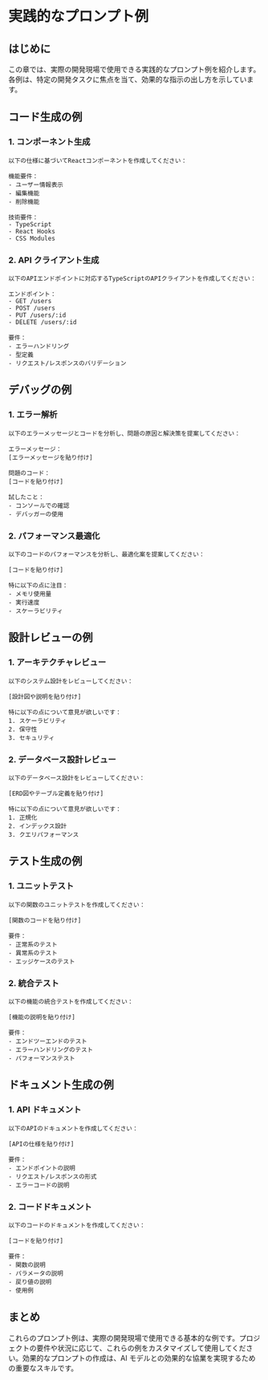 # 実践的なプロンプト例

## はじめに

この章では、実際の開発現場で使用できる実践的なプロンプト例を紹介します。各例は、特定の開発タスクに焦点を当て、効果的な指示の出し方を示しています。

## コード生成の例

### 1. コンポーネント生成

```
以下の仕様に基づいてReactコンポーネントを作成してください：

機能要件：
- ユーザー情報表示
- 編集機能
- 削除機能

技術要件：
- TypeScript
- React Hooks
- CSS Modules
```

### 2. API クライアント生成

```
以下のAPIエンドポイントに対応するTypeScriptのAPIクライアントを作成してください：

エンドポイント：
- GET /users
- POST /users
- PUT /users/:id
- DELETE /users/:id

要件：
- エラーハンドリング
- 型定義
- リクエスト/レスポンスのバリデーション
```

## デバッグの例

### 1. エラー解析

```
以下のエラーメッセージとコードを分析し、問題の原因と解決策を提案してください：

エラーメッセージ：
[エラーメッセージを貼り付け]

問題のコード：
[コードを貼り付け]

試したこと：
- コンソールでの確認
- デバッガーの使用
```

### 2. パフォーマンス最適化

```
以下のコードのパフォーマンスを分析し、最適化案を提案してください：

[コードを貼り付け]

特に以下の点に注目：
- メモリ使用量
- 実行速度
- スケーラビリティ
```

## 設計レビューの例

### 1. アーキテクチャレビュー

```
以下のシステム設計をレビューしてください：

[設計図や説明を貼り付け]

特に以下の点について意見が欲しいです：
1. スケーラビリティ
2. 保守性
3. セキュリティ
```

### 2. データベース設計レビュー

```
以下のデータベース設計をレビューしてください：

[ERD図やテーブル定義を貼り付け]

特に以下の点について意見が欲しいです：
1. 正規化
2. インデックス設計
3. クエリパフォーマンス
```

## テスト生成の例

### 1. ユニットテスト

```
以下の関数のユニットテストを作成してください：

[関数のコードを貼り付け]

要件：
- 正常系のテスト
- 異常系のテスト
- エッジケースのテスト
```

### 2. 統合テスト

```
以下の機能の統合テストを作成してください：

[機能の説明を貼り付け]

要件：
- エンドツーエンドのテスト
- エラーハンドリングのテスト
- パフォーマンステスト
```

## ドキュメント生成の例

### 1. API ドキュメント

```
以下のAPIのドキュメントを作成してください：

[APIの仕様を貼り付け]

要件：
- エンドポイントの説明
- リクエスト/レスポンスの形式
- エラーコードの説明
```

### 2. コードドキュメント

```
以下のコードのドキュメントを作成してください：

[コードを貼り付け]

要件：
- 関数の説明
- パラメータの説明
- 戻り値の説明
- 使用例
```

## まとめ

これらのプロンプト例は、実際の開発現場で使用できる基本的な例です。プロジェクトの要件や状況に応じて、これらの例をカスタマイズして使用してください。効果的なプロンプトの作成は、AI モデルとの効果的な協業を実現するための重要なスキルです。

```

```
